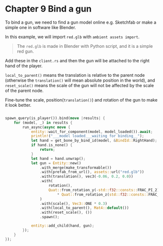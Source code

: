 # Chapter 9 Bind a gun

To bind a gun, we need to find a gun model online e.g. Sketchfab or make a simple one in software like Blender.

In this example, we will import `red.glb` with `ambient assets import`.

> The `red.glb` is made in Blender with Python script, and it is a simple red gun.

Add these in the `client.rs` and then the gun will be attached to the right hand of the player.

`local_to_parent()` means the translation is relative to the parent node (otherwise the `translation()` will mean absolute position in the world), and `reset_scale()` means the scale of the gun will not be affected by the scale of the parent node.

Fine-tune the scale, position(`translation()`) and rotation of the gun to make it look better.

```rust

spawn_query(is_player()).bind(move |results| {
    for (model, _) in results {
        run_async(async move {
            entity::wait_for_component(model, model_loaded()).await;
            println!("___model loaded___waiting for binding__");
            let hand = get_bone_by_bind_id(model, &BindId::RightHand);
            if hand.is_none() {
                return;
            }
            let hand = hand.unwrap();
            let gun = Entity::new()
                .with_merge(make_transformable())
                .with(prefab_from_url(), assets::url("red.glb"))
                .with(translation(), vec3(-0.06, 0.2, 0.0))
                .with(
                    rotation(),
                    Quat::from_rotation_y(-std::f32::consts::FRAC_PI_2)
                        * Quat::from_rotation_z(std::f32::consts::FRAC_PI_2),
                )
                .with(scale(), Vec3::ONE * 0.3)
                .with(local_to_parent(), Mat4::default())
                .with(reset_scale(), ())
                .spawn();

            entity::add_child(hand, gun);
        });
    }
});
```
